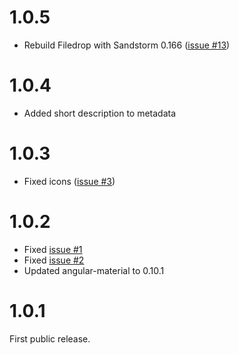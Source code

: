 # 1.0.5

- Rebuild Filedrop with Sandstorm 0.166 ([issue #13](https://github.com/zombiezen/filedrop/issues/13))

# 1.0.4

- Added short description to metadata

# 1.0.3

- Fixed icons ([issue #3](https://github.com/zombiezen/filedrop/issues/3))

# 1.0.2

- Fixed [issue #1](https://github.com/zombiezen/filedrop/issues/1)
- Fixed [issue #2](https://github.com/zombiezen/filedrop/issues/2)
- Updated angular-material to 0.10.1

# 1.0.1

First public release.
